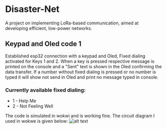 # Disaster-Net
A project on implementing LoRa-based communication, aimed at developing efficient, low-power networks.
## Keypad and Oled code 1
Established esp32 connection with a keypad and Oled, Fixed dialing activated for Keys 1 and 2. When a key is pressed respective message is printed on the console and a "Sent" text is shown in the Oled confirming the data transfer. If a number without fixed dialing is pressed or no number is typed it will show not send in Oled and print no message typed in console.
### Currently available fixed dialing:
* 1 - Help Me
* 2 - Not Feeling Well

The code is simulated in wokwi and is working fine. The circuit diagram I used in wokwe is given below:
![alt text](https://github.com/sayeedmunees/[reponame]/blob/[branch]/image.jpg?raw=true)

